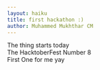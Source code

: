 ```yaml
---
layout: haiku
title: first hackathon :)
author: Muhammed Mukhthar CM
---
```


The thing starts today<br>
The HacktoberFest Number 8<br>
First One for me yay<br>